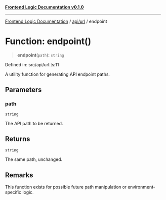 [**Frontend Logic Documentation v0.1.0**](../../../README.md)

***

[Frontend Logic Documentation](../../../modules.md) / [api/url](../README.md) / endpoint

# Function: endpoint()

> **endpoint**(`path`): `string`

Defined in: src/api/url.ts:11

A utility function for generating API endpoint paths.

## Parameters

### path

`string`

The API path to be returned.

## Returns

`string`

The same path, unchanged.

## Remarks

This function exists for possible future path manipulation
or environment-specific logic.
